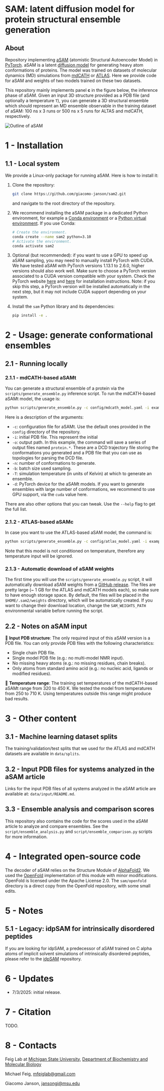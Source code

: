 # SAM: latent diffusion model for protein structural ensemble generation

## About
Repository implementing [aSAM](https://todo.com) (atomistic Structural Autoencoder Model) in [PyTorch](https://pytorch.org). aSAM is a latent [diffusion model](https://en.wikipedia.org/wiki/Diffusion_model) for generating heavy atom conformations of proteins. The model was trained on datasets of molecular dynamics (MD) simulations from [mdCATH](https://github.com/compsciencelab/mdCATH) or [ATLAS](https://pubmed.ncbi.nlm.nih.gov/37986215/). Here we provide code for aSAM and weights of two models trained on these two datasets.

This repository mainly implements panel **c** in the figure below, the inference phase of aSAM. Given an input 3D structure provided as a PDB file (and optionally a temperature `T`), you can generate a 3D structural ensemble which should represent an MD ensemble observable in the training dataset of aSAM: 100 ns x 3 runs or 500 ns x 5 runs for ALTAS and mdCATH, respectively.

![Outline of aSAM](assets/fig_1.png)

# 1 - Installation

## 1.1 - Local system
We provide a Linux-only package for running aSAM. Here is how to install it:

1. Clone the repository:
   ```bash
   git clone https://github.com/giacomo-janson/sam2.git
   ```
   and navigate to the root directory of the repository.

2. We recommend installing the aSAM package in a dedicated Python environment, for example a [Conda environment](https://docs.conda.io/projects/conda/en/latest/user-guide/tasks/manage-environments.html) or a [Python virtual environment](https://docs.python.org/3/library/venv.html). If you use Conda:
   ```bash
   # Create the environment.
   conda create --name sam2 python=3.10
   # Activate the environment.
   conda activate sam2
   ```
3. Optional (but recommended): if you want to use a GPU to speed up aSAM sampling, you may need to manually install PyTorch with CUDA. We have tested aSAM with PyTorch versions 1.13.1 to 2.6.0, higher versions should also work well. Make sure to choose a PyTorch version associated to a CUDA version compatible with your system. Check the PyTorch website [here](https://pytorch.org/get-started/locally/) and [here](https://pytorch.org/get-started/previous-versions/) for installation instructions. Note: if you skip this step, a PyTorch version will be installed automatically in the next step, but it may not include CUDA support depending on your system.
4. Install the `sam` Python library and its dependencies:
   ```bash
   pip install -e .
   ```

# 2 - Usage: generate conformational ensembles

## 2.1 - Running locally

### 2.1.1 - mdCATH-based aSAMt
You can generate a structural ensemble of a protein via the `scripts/generate_ensemble.py` inference script. To run the mdCATH-based aSAMt model, the usage is:
```bash
python scripts/generate_ensemble.py -c config/mdcath_model.yaml -i examples/input/4qbuA03.320.pdb -o protein -n 250 -b 8 -T 320 -d cuda
```
Here is a description of the arguments:
* `-c`: configuration file for aSAMt. Use the default ones provided in the `config` directory of the repository.
* `-i`: initial PDB file. This represent the initial
* `-o`: output path. In this example, the command will save a series of output files named `protein.*`. These are a DCD trajectory file storing the conformations you generated and a PDB file that you can use as topologies for parsing the DCD file.
* `-n`: number of conformations to generate.
* `-b`: batch size used sampling.
* `-T`: simulation temperature (in units of Kelvin) at which to generate an ensemble.
* `-d`: PyTorch device for the aSAMt models. If you want to generate ensembles with large number of conformations, we recommend to use GPU support, via the `cuda` value here.

There are also other options that you can tweak. Use the `--help` flag to get the full list.

### 2.1.2 - ATLAS-based aSAMc
In case you want to use the ATLAS-based aSAM model, the command is:
```bash
python scripts/generate_ensemble.py -c config/atlas_model.yaml -i examples/input/6h49_A.pdb -o protein -n 250 -b 8 -d cuda
```

Note that this model is not conditioned on temperature, therefore any temperature input will be ignored.

### 2.1.3 - Automatic download of aSAM weights
The first time you will use the `scripts/generate_ensemble.py` script, it will automatically download aSAM weights from a [GitHub release](https://github.com/giacomo-janson/sam2/releases/tag/data-1.0). The files are pretty large (~ 1 GB for the ATLAS and mdCATH models each), so make sure to have enough storage space. By default, the files will be placed in the `$HOME/.sam2/weights` directory, which will be automatically created. If you want to change their download location, change the `SAM_WEIGHTS_PATH` environmental variable before running the script.

## 2.2 - Notes on aSAM input
📝 **Input PDB structure**: The only required input of this aSAM version is a PDB file. You can only provide PDB files with the following characteristics:
* Single chain PDB file.
* Single model PDB file (e.g.: no multi-model NMR input).
* No missing heavy atoms (e.g.: no missing residues, chain breaks).
* Only atoms from standard amino acid (e.g.: no nucleic acid, ligands or modified residues).

📝 **Temperature range**: The training set temperatures of the mdCATH-based aSAMt range from 320 to 450 K. We tested the model from temperatures from 250 to 710 K. Using temperatures outside this range might produce bad results.

# 3 - Other content
## 3.1 - Machine learning dataset splits
The training/validation/test splits that we used for the ATLAS and mdCATH datasets are available in `data/splits`.
## 3.2 - Input PDB files for systems analyzed in the aSAM article
Links for the input PDB files of all systems analyzed in the aSAM article are available at: `data/input/README.md`.
## 3.3 - Ensemble analysis and comparison scores
This repository also contains the code for the scores used in the aSAM article to analyze and compare ensembles. See the `script/ensemble_analysis.py` and `script/ensemble_comparison.py` scripts for more information.

# 4 - Integrated open-source code
The decoder of aSAM relies on the Structure Module of [AlphaFold2](https://pubmed.ncbi.nlm.nih.gov/34265844/). We used the [OpenFold](https://github.com/aqlaboratory/openfold) implementation of this module with minor modifications. OpenFold is licensed under the Apache License 2.0. The `sam/openfold` directory is a direct copy from the OpenFold repository, with some small edits.

# 5 - Notes
## 5.1 - Legacy: idpSAM for intrinsically disordered peptides
If you are looking for idpSAM, a predecessor of aSAM trained on C alpha atoms of implicit solvent simulations of intrinsically disordered peptides, please refer to the [idpSAM](https://github.com/giacomo-janson/idpsam) repository.

# 6 - Updates
* 7/3/2025: initial release.

# 7 - Citation
TODO.

# 8 - Contacts
Feig Lab at [Michigan State University](https://msu.edu), [Department of Biochemistry and Molecular Biology](https://bmb.natsci.msu.edu)

Michael Feig, [mfeiglab@gmail.com](mfeiglab@gmail.com)

Giacomo Janson, [jansongi@msu.edu](jansongi@msu.edu)